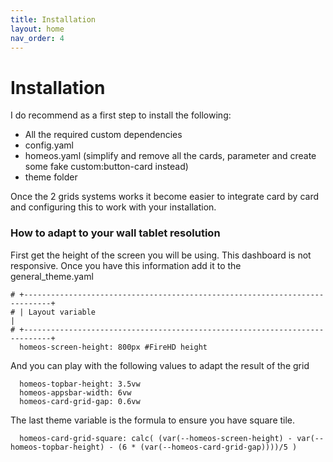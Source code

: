 ```yaml
---
title: Installation
layout: home
nav_order: 4
---
```


# Installation

I do recommend as a first step to install the following:
- All the required custom dependencies
- config.yaml
- homeos.yaml (simplify and remove all the cards, parameter and create some fake custom:button-card instead)
- theme folder

Once the 2 grids systems works it become easier to integrate card by card and configuring this to work with your installation.


### How to adapt to your wall tablet resolution

First get the height of the screen you will be using. This dashboard is not responsive.
Once you have this information add it to the general_theme.yaml

    # +----------------------------------------------------------------------------+
    # | Layout variable                                                            |
    # +----------------------------------------------------------------------------+
      homeos-screen-height: 800px #FireHD height

And you can play with the following values to adapt the result of the grid

      homeos-topbar-height: 3.5vw 
      homeos-appsbar-width: 6vw
      homeos-card-grid-gap: 0.6vw

The last theme variable is the formula to ensure you have square tile.

      homeos-card-grid-square: calc( (var(--homeos-screen-height) - var(--homeos-topbar-height) - (6 * (var(--homeos-card-grid-gap))))/5 )
